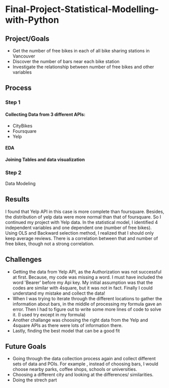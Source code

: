 # Final-Project-Statistical-Modelling-with-Python

## Project/Goals
- Get the number of free bikes in each of all bike sharing stations in Vancouver
- Discover the number of bars near each bike station
- Investigate the relationship between number of free bikes and other variables

## Process

### Step 1
#### Collecting Data from 3 different APIs: 
- CityBikes
- Foursquare
- Yelp
#### EDA
#### Joining Tables and data visualization

### Step 2
Data Modeling

## Results
I found that Yelp API in this case is more complete than foursquare. Besides, the distribution of yelp data were more normal than that of foursquare. So I continued my project with Yelp data. In the statistical model, I identified 4 independent variables and one dependent one (number of free bikes). Using OLS and Backward selection method, I realized that I should only keep average reviews. There is a correlation between that and number of free bikes, though not a strong correlation.

## Challenges 
- Getting the data from Yelp API, as the Authorization was not successful at first. Because, my code was missing a word. I must have included the word 'Bearer' before my Api key. My initial assumption was that the codes are similar with 4square, but it was not in fact. Finally I could understand my mistake and collect the data!
- When I was trying to iterate through the different locations to gather the information about bars, in the middle of processing my formula gave an error. Then I had to figure out to write some more lines of code to solve it. (I used try except in my formula)
- Another challange was choosing the right data from the Yelp and 4square APIs as there were lots of information there.
- Lastly, finding the best model that can be a good fit

## Future Goals
- Going through the data collection process again and collect different sets of data and POIs. For example , instead of choosing bars, I would choose nearby parks, coffee shops, schools or universities. 
- Choosing a different city and looking at the differences/ similarities.
- Doing the strech part